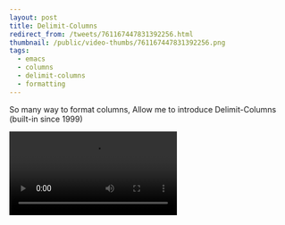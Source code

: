 ```yaml
---
layout: post
title: Delimit-Columns
redirect_from: /tweets/761167447831392256.html
thumbnail: /public/video-thumbs/761167447831392256.png
tags:
  - emacs
  - columns
  - delimit-columns
  - formatting
---
```


So many way to format columns, Allow me to introduce Delimit-Columns (built-in since 1999)

<video controls autoplay loop>
  <source src="/public/videos/761167447831392256.mp4" type="video/mp4">
    Sorry your browser does not support the video tag, maybe time to upgrade?
</video>
